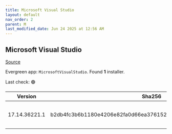 ```yaml
---
title: Microsoft Visual Studio
layout: default
nav_order: 2
parent: M
last_modified_date: Jun 24 2025 at 12:56 AM
---
```


## Microsoft Visual Studio

[Source](https://visualstudio.microsoft.com/)

Evergreen app: `MicrosoftVisualStudio`. Found **1** installer.

Last check: 🟢

| Version       | Sha256                                                           | Size    | URI                                                                                                                                                                                                                                                                                                                                                      |
| ------------- | ---------------------------------------------------------------- | ------- | -------------------------------------------------------------------------------------------------------------------------------------------------------------------------------------------------------------------------------------------------------------------------------------------------------------------------------------------------------- |
| 17.14.36221.1 | b2db4fc3b6b1180e4206e82fa0d66ea376152d60f6da37e544327c31550dc229 | 4455512 | [https://download.visualstudio.microsoft.com/download/pr/13907dbe-8bb3-4cfe-b0ae-147e70f8b2f3/b2db4fc3b6b1180e4206e82fa0d66ea376152d60f6da37e544327c31550dc229/vs_Setup.exe](https://download.visualstudio.microsoft.com/download/pr/13907dbe-8bb3-4cfe-b0ae-147e70f8b2f3/b2db4fc3b6b1180e4206e82fa0d66ea376152d60f6da37e544327c31550dc229/vs_Setup.exe) |

